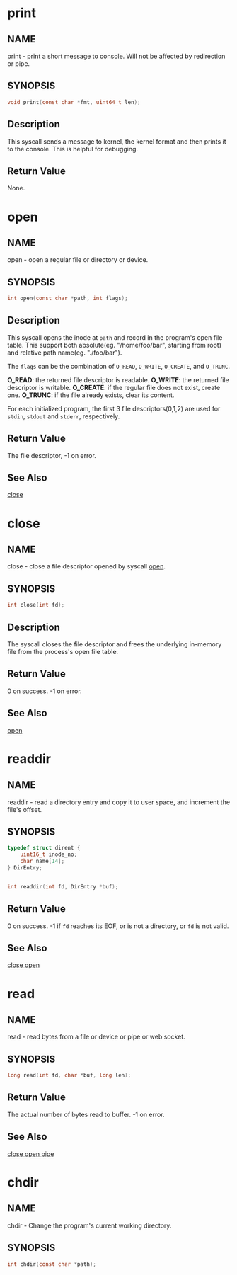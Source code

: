 # print

## NAME
print - print a short message to console. Will not be affected by redirection or pipe.

## SYNOPSIS
```c
void print(const char *fmt, uint64_t len);
```

## Description

This syscall sends a message to kernel, the kernel format and then prints
it to the console. This is helpful for debugging.

## Return Value 
None.

# open

## NAME
open - open a regular file or directory or device. 

## SYNOPSIS
```c
int open(const char *path, int flags);
```

## Description

This syscall opens the inode at `path` and record in the program's open file table.
This support both absolute(eg. "/home/foo/bar", starting from root) and 
relative path name(eg. "./foo/bar"). 

The `flags` can be the combination of `O_READ`, `O_WRITE`, `O_CREATE`, and `O_TRUNC`.

**O_READ**: the returned file descriptor is readable.
**O_WRITE**: the returned file descriptor is writable.
**O_CREATE**: if the regular file does not exist, create one.
**O_TRUNC**: if the file already exists, clear its content.

For each initialized program, the first 3 file descriptors(0,1,2) are used for `stdin`,
`stdout` and `stderr`, respectively.

## Return Value
The file descriptor, -1 on error.

## See Also
<a href="#close">close</a>

# close

## NAME
close - close a file descriptor opened by syscall <a href="#open">open</a>.

## SYNOPSIS
```c
int close(int fd);
```

## Description

The syscall closes the file descriptor and frees the underlying in-memory file
from the process's open file table.

## Return Value
0 on success. -1 on error.

## See Also
<a href="#open"> open </a>

# readdir

## NAME
readdir - read a directory entry and copy it to user space, 
and increment the file's offset.

## SYNOPSIS

```c
typedef struct dirent {
    uint16_t inode_no;
    char name[14];
} DirEntry;


int readdir(int fd, DirEntry *buf);
```

## Return Value
0 on success. -1 if `fd` reaches its EOF, or is not a directory, 
or `fd` is not valid.

## See Also
<a href="#close"> close </a>
<a href="#open"> open </a>

# read

## NAME
read - read bytes from a file or device or pipe or web socket. 

## SYNOPSIS

```c
long read(int fd, char *buf, long len);
```

## Return Value
The actual number of bytes read to buffer. -1 on error.

## See Also
<a href="#close"> close </a>
<a href="#open"> open </a>
<a href="#pipe"> pipe </a>

# chdir

## NAME
chdir - Change the program's current working directory. 

## SYNOPSIS

```c
int chdir(const char *path);
```
